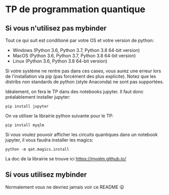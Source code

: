 # TP de programmation quantique

## Si vous n'utilisez pas mybinder

Tout ce qui suit est conditioné par votre OS et votre version de python:
- Windows (Python 3.6, Python 3.7, Python 3.8 64-bit version)
- MacOS (Python 3.6, Python 3.7, Python 3.8 64-bit version)
- Linux (Python 3.6, Python 3.8 64-bit version)

Si votre système ne rentre pas dans ces cases, vous aurez une erreur lors de l'installation via pip (pas forcément des plus explicite).
Notez que les distribs non standards de python (style Anaconda) ne sont pas supportées.

Idéalement, on fera le TP dans des notebooks jupyter. Il faut donc préalablement installer jupyter:

    pip install jupyter

On va utiliser la librairie python suivante pour le TP:

    pip install myqlm
    
Si vous voulez pouvoir afficher les circuits quantiques dans un notebook jupyter, il vous faudra installer les magics:

    python -m qat.magics.install

La doc de la librairie se trouve ici https://myqlm.github.io/

## Si vous utilisez mybinder

Normalement vous ne devriez jamais voir ce README 😲
